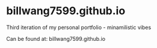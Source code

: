 # billwang7599.github.io

Third iteration of my personal portfolio - minamilistic vibes

Can be found at: billwang7599.github.io
